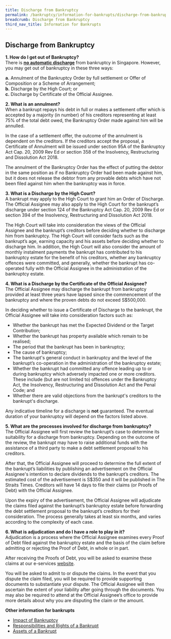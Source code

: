 ```yaml
---
title: Discharge from Bankruptcy
permalink: /bankruptcy/information-for-bankrupts/discharge-from-bankruptcy/
breadcrumb: Discharge from Bankruptcy
third_nav_title: Information for Bankrupts
---
```

Discharge from Bankruptcy
---

<b>1. How do I get out of Bankruptcy?</b><br>
There is <b><u>no automatic discharge</u></b> from bankruptcy in Singapore. However, you may get out of bankruptcy in these three ways: <br>


<b>a.</b>     Annulment of the Bankruptcy Order by full settlement or Offer of Composition or a Scheme of Arrangement; <br>
<b>b.</b>     Discharge by the High Court; or <br>
<b>c.</b>     Discharge by Certificate of the Official Assignee. <br>

<b>2. What is an annulment?</b> <br>
When a bankrupt repays his debt in full or makes a settlement offer which is accepted by a majority (in number) of his creditors representing at least 75% of the total debt owed, the Bankruptcy Order made against him will be annulled.<br>

In the case of a settlement offer, the outcome of the annulment is dependent on the creditors. If the creditors accept the proposal, a Certificate of Annulment will be issued under section 95A of the Bankruptcy Act Cap. 20, 2009 Rev Ed or section 358 of the Insolvency, Restructuring and Dissolution Act 2018.<br>

The annulment of the Bankruptcy Order has the effect of putting the debtor in the same position as if no Bankruptcy Order had been made against him, but it does not release the debtor from any provable debts which have not been filed against him when the bankruptcy was in force.<br>
 
<b>3. What is a Discharge by the High Court?</b><br>
A bankrupt may apply to the High Court to grant him an Order of Discharge. The Official Assignee may also apply to the High Court for the bankrupt’s discharge under section 124 of the Bankruptcy Act Cap. 20, 2009 Rev Ed or section 394 of the Insolvency, Restructuring and Dissolution Act 2018.<br>

The High Court will take into consideration the views of the Official Assignee and the bankrupt’s creditors before deciding whether to discharge him from bankruptcy. The High Court will consider facts such as the bankrupt’s age, earning capacity and his assets before deciding whether to discharge him. In addition, the High Court will also consider the amount of monthly instalment payments the bankrupt has contributed to his bankruptcy estate for the benefit of his creditors, whether any bankruptcy offences were committed, and generally, whether the bankrupt has co-operated fully with the Official Assignee in the administration of the bankruptcy estate.<br>

<b>4. What is a Discharge by the Certificate of the Official Assignee?</b><br>
The Official Assignee may discharge the bankrupt from bankruptcy provided at least three years have lapsed since the commencement of the bankruptcy and where the proven debts do not exceed S$500,000.<br>

In deciding whether to issue a Certificate of Discharge to the bankrupt, the Official Assignee will take into consideration factors such as:
* Whether the bankrupt has met the Expected Dividend or the Target Contribution;
* Whether the bankrupt has property available which remain to be realised;
* The period that the bankrupt has been in bankruptcy;
* The cause of bankruptcy;
* The bankrupt's general conduct in bankruptcy and the level of the bankrupt’s co-operation in the administration of the bankruptcy estate;
* Whether the bankrupt had committed any offence leading up to or during bankruptcy which adversely impacted one or more creditors. These include (but are not limited to) offences under the Bankruptcy Act, the Insolvency, Restructuring and Dissolution Act and the Penal Code; and
* Whether there are valid objections from the bankrupt's creditors to the bankrupt's discharge.

Any indicative timeline for a discharge is <b>not</b> guaranteed. The eventual duration of your bankruptcy will depend on the factors listed above.<br>

<b>5. What are the processes involved for discharge from bankruptcy?</b><br>
The Official Assignee will first review the bankrupt’s case to determine its suitability for a discharge from bankruptcy. Depending on the outcome of the review, the bankrupt may have to raise additional funds with the assistance of a third party to make a debt settlement proposal to his creditors.<br>

After that, the Official Assignee will proceed to determine the full extent of the bankrupt’s liabilities by publishing an advertisement on the Official Assignee's intention to declare dividends to the bankrupt’s creditors. The estimated cost of the advertisement is S$350 and it will be published in The Straits Times. Creditors will have 14 days to file their claims (or Proofs of Debt) with the Official Assignee.<br>

Upon the expiry of the advertisement, the Official Assignee will adjudicate the claims filed against the bankrupt’s bankruptcy estate before forwarding the debt settlement proposal to the bankrupt’s creditors for their consideration. The process generally takes at least six months, and varies according to the complexity of each case.<br>

<b>6. What is adjudication and do I have a role to play in it?</b><br>
Adjudication is a process where the Official Assignee examines every Proof of Debt filed against the bankruptcy estate and the basis of the claim before admitting or rejecting the Proof of Debt, in whole or in part. <br>

After receiving the Proofs of Debt, you will be asked to examine these claims at our e-services [website](https://www.mlaw.gov.sg/eservices/io/). <br>

You will be asked to admit to or dispute the claims. In the event that you dispute the claim filed, you will be required to provide supporting documents to substantiate your dispute. The Official Assignee will then ascertain the extent of your liability after going through the documents. You may also be required to attend at the Official Assignee’s office to provide more details about why you are disputing the claim or the amount. <br>

<b>Other information for bankrupts</b> <br>
* [Impact of Bankruptcy](/bankruptcy/information-for-bankrupts/impact-of-bankruptcy/)
* [Responsibilities and Rights of a Bankrupt](/bankruptcy/information-for-bankrupts/impact-of-bankruptcy/responsibilities-and-rights/)
* [Assets of a Bankrupt](/bankruptcy/information-for-bankrupts/assets-of-a-bankrupt/)